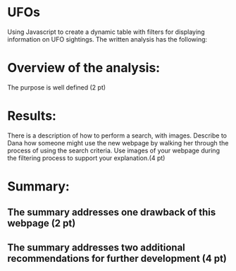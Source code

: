 # UFOs
Using Javascript to create a dynamic table with filters for displaying information on UFO sightings. 
The written analysis has the following:

# Overview of the analysis:

The purpose is well defined (2 pt)

# Results:

There is a description of how to perform a search, with images. 
Describe to Dana how someone might use the new webpage by walking her through the process of using the search criteria. 
Use images of your webpage during the filtering process to support your explanation.(4 pt)

# Summary:

## The summary addresses one drawback of this webpage (2 pt)
## The summary addresses two additional recommendations for further development (4 pt)
